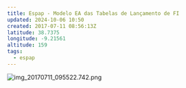 ```yaml
---
title: Espap - Modelo EA das Tabelas de Lançamento de FI
updated: 2024-10-06 10:50
created: 2017-07-11 08:56:13Z
latitude: 38.7375
longitude: -9.21561
altitude: 159
tags:
  - espap
---
```


![img_20170711_095522.742.png](img_20170711_095522.742.png)